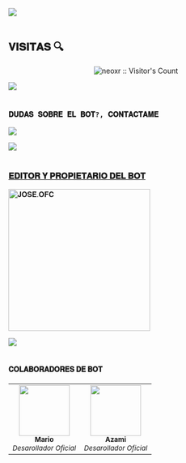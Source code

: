 <img src="https://user-images.githubusercontent.com/73097560/115834477-dbab4500-a447-11eb-908a-139a6edaec5c.gif"><br><br>
## 𝐕𝐈𝐒𝐈𝐓𝐀𝐒 🔍
<p align="center"><img src="https://profile-counter.glitch.me/{ERLANRAMAT}/count.svg" alt="neoxr :: Visitor's Count" /></p>
<img src="https://user-images.githubusercontent.com/73097560/115834477-dbab4500-a447-11eb-908a-139a6edaec5c.gif"><br><br>

### `𝐃𝐔𝐃𝐀𝐒 𝐒𝐎𝐁𝐑𝐄 𝐄𝐋 𝐁𝐎𝐓?, 𝐂𝐎𝐍𝐓𝐀𝐂𝐓𝐀𝐌𝐄`
<a href="https://wa.me/5"><img src="https://img.shields.io/badge/WhatsApp-25D366?style=for-the-badge&logo=whatsapp&logoColor=white" />
 
<img src="https://user-images.githubusercontent.com/73097560/115834477-dbab4500-a447-11eb-908a-139a6edaec5c.gif"><br><br>
 ### 𝐄𝐃𝐈𝐓𝐎𝐑 𝐘 𝐏𝐑𝐎𝐏𝐈𝐄𝐓𝐀𝐑𝐈𝐎 𝐃𝐄𝐋 𝐁𝐎𝐓
<a href="https://github.com/Kimdanbot-MD"><img src="https://github.com/Kimdanbot-MD.png?width=280" height="280" alt="𝐉𝐎𝐒𝐄́.𝐎𝐅𝐂"/></a>

<img src="https://user-images.githubusercontent.com/73097560/115834477-dbab4500-a447-11eb-908a-139a6edaec5c.gif"><br><br>

#### 𝐂𝐎𝐋𝐀𝐁𝐎𝐑𝐀𝐃𝐎𝐑𝐄𝐒 𝐃𝐄 𝐁𝐎𝐓
<!-- prettier-ignore-start -->
<!-- markdownlint-disable -->
<table>
  <tr>
    <td align="center"><a href="https://github.com/elrebelde21"><img src="https://github.com/elrebelde21.png?size=100" width="100px;" alt=""/><br /><sub><b>Mario</b></sub></a><br /><sub><i>Desarollador Oficial</i></sub></td>
    <td align="center"><a href="https://github.com/AzamiJs"><img src="https://github.com/azamijs.png? size=100" width="100px;" alt=""/><br /><sub> <b>Azami</b></sub></a><br /><sub><i>Desarollador Oficial</i></sub></td>
    


<!-- markdownlint-restore -->
<!-- prettier-ignore-end -->

<!-- ALL-CONTRIBUTORS-LIST:END -->

